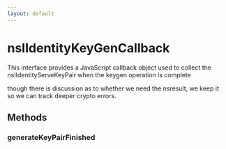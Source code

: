 ```yaml
---
layout: default
---
```


# nsIIdentityKeyGenCallback #

This interface provides a JavaScript callback object used to collect the
nsIIdentityServeKeyPair when the keygen operation is complete

though there is discussion as to whether we need the nsresult,
we keep it so we can track deeper crypto errors.


## Methods ##

### generateKeyPairFinished ###

